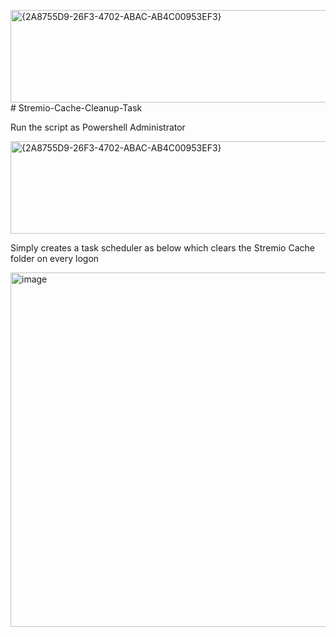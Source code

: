 <img width="794" height="148" alt="{2A8755D9-26F3-4702-ABAC-AB4C00953EF3}" src="https://github.com/user-attachments/assets/a0443d72-5f75-433c-887f-c4916f326560" /># Stremio-Cache-Cleanup-Task


Run the script as Powershell Administrator

<img width="794" height="148" alt="{2A8755D9-26F3-4702-ABAC-AB4C00953EF3}" src="https://github.com/user-attachments/assets/428b7a99-2106-4357-8358-82a05a51bce7" />

Simply creates a task scheduler as below which clears the Stremio Cache folder on every logon

<img width="1846" height="567" alt="image" src="https://github.com/user-attachments/assets/5a501fd7-286c-4941-8c0d-7d2f07ac4a2b" />
